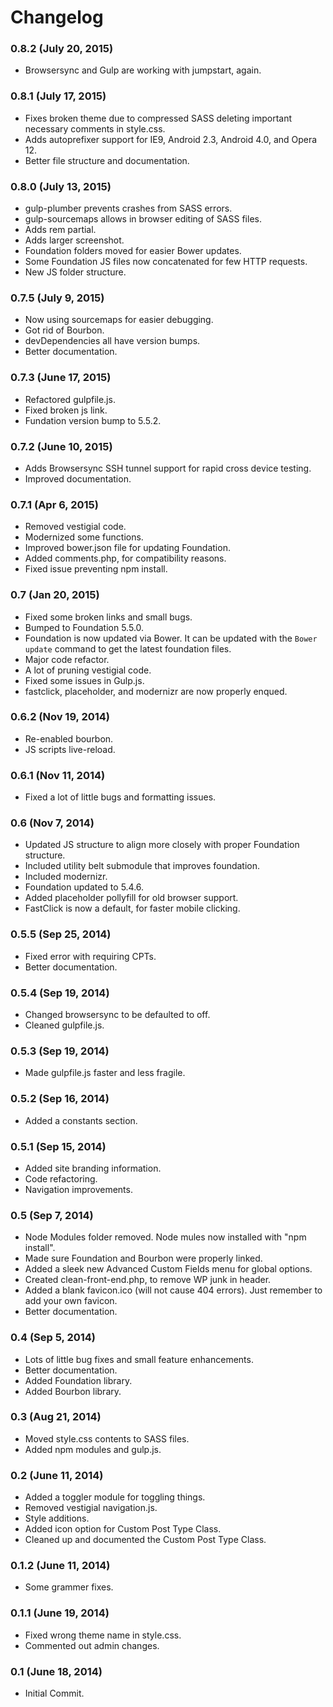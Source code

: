 **Changelog**
=============
### 0.8.2 (July 20, 2015)
* Browsersync and Gulp are working with jumpstart, again.

### 0.8.1 (July 17, 2015)
* Fixes broken theme due to compressed SASS deleting important necessary comments in style.css.
* Adds autoprefixer support for IE9, Android 2.3, Android 4.0, and Opera 12.
* Better file structure and documentation.

### 0.8.0 (July 13, 2015)
* gulp-plumber prevents crashes from SASS errors.
* gulp-sourcemaps allows in browser editing of SASS files.
* Adds rem partial.
* Adds larger screenshot.
* Foundation folders moved for easier Bower updates.
* Some Foundation JS files now concatenated for few HTTP requests.
* New JS folder structure.

### 0.7.5 (July 9, 2015)
* Now using sourcemaps for easier debugging.
* Got rid of Bourbon.
* devDependencies all have version bumps.
* Better documentation.

### 0.7.3 (June 17, 2015)
* Refactored gulpfile.js.
* Fixed broken js link.
* Fundation version bump to 5.5.2.

### 0.7.2 (June 10, 2015)
* Adds Browsersync SSH tunnel support for rapid cross device testing.
* Improved documentation.

### 0.7.1 (Apr 6, 2015)
* Removed vestigial code.
* Modernized some functions.
* Improved bower.json file for updating Foundation.
* Added comments.php, for compatibility reasons.
* Fixed issue preventing npm install.

### 0.7 (Jan 20, 2015)
* Fixed some broken links and small bugs.
* Bumped to Foundation 5.5.0.
* Foundation is now updated via Bower. It can be updated with the `Bower update` command to get the latest foundation files.
* Major code refactor.
* A lot of pruning vestigial code.
* Fixed some issues in Gulp.js.
* fastclick, placeholder, and modernizr are now properly enqued.

### 0.6.2 (Nov 19, 2014)
* Re-enabled bourbon.
* JS scripts live-reload.

### 0.6.1 (Nov 11, 2014)
* Fixed a lot of little bugs and formatting issues.

### 0.6 (Nov 7, 2014)
* Updated JS structure to align more closely with proper Foundation structure.
* Included utility belt submodule that improves foundation.
* Included modernizr.
* Foundation updated to 5.4.6.
* Added placeholder pollyfill for old browser support.
* FastClick is now a default, for faster mobile clicking.

### 0.5.5 (Sep 25, 2014)
* Fixed error with requiring CPTs.
* Better documentation.

### 0.5.4 (Sep 19, 2014)
* Changed browsersync to be defaulted to off.
* Cleaned gulpfile.js.

### 0.5.3 (Sep 19, 2014)
* Made gulpfile.js faster and less fragile.

### 0.5.2 (Sep 16, 2014)
* Added a constants section.

### 0.5.1 (Sep 15, 2014)
* Added site branding information.
* Code refactoring.
* Navigation improvements.

### 0.5 (Sep 7, 2014)
* Node Modules folder removed. Node mules now installed with "npm install".
* Made sure Foundation and Bourbon were properly linked.
* Added a sleek new Advanced Custom Fields menu for global options.
* Created clean-front-end.php, to remove WP junk in header.
* Added a blank favicon.ico (will not cause 404 errors). Just remember to add your own favicon.
* Better documentation.

### 0.4 (Sep 5, 2014)
* Lots of little bug fixes and small feature enhancements.
* Better documentation.
* Added Foundation library.
* Added Bourbon library.

### 0.3 (Aug 21, 2014)
* Moved style.css contents to SASS files.
* Added npm modules and gulp.js.

### 0.2 (June 11, 2014)
* Added a toggler module for toggling things.
* Removed vestigial navigation.js.
* Style additions.
* Added icon option for Custom Post Type Class.
* Cleaned up and documented the Custom Post Type Class.

### 0.1.2 (June 11, 2014)
* Some grammer fixes.

### 0.1.1 (June 19, 2014)
* Fixed wrong theme name in style.css.
* Commented out admin changes.

### 0.1 (June 18, 2014)
* Initial Commit.